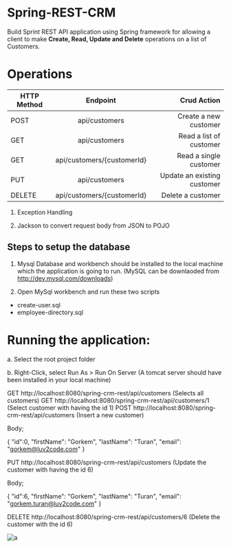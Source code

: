 # Spring-REST-CRM

Build Sprint REST API application using Spring framework for allowing a client to make **Create, Read, Update and Delete** operations on a list of Customers. 

# Operations

| HTTP Method        | Endpoint           | Crud Action  |
| ------------- |:-------------:| -----:|
| POST     | api/customers | Create a new customer  |
| GET      | api/customers      |   Read a list of customer |
| GET      | api/customers/{customerId}      |   Read a single customer |
| PUT | api/customers     |    Update an existing customer   |
| DELETE | api/customers/{customerId} | Delete a customer |

1. Exception Handling 

2. Jackson to convert request body from JSON to POJO

## Steps to setup the database

1. Mysql Database and workbench should be installed to the local machine which the application is going to run. (MySQL can be downlaoded from http://dev.mysql.com/downloads)

2. Open MySql workbench and run these two scripts 
- create-user.sql
- employee-directory.sql


# Running the application:

a. Select the root project folder

b. Right-Click, select Run As > Run On Server (A tomcat server should have been installed in your local machine)







GET http://localhost:8080/spring-crm-rest/api/customers (Selects all customers)
GET http://localhost:8080/spring-crm-rest/api/customers/1 (Select customer with having the id 1)
POST http://localhost:8080/spring-crm-rest/api/customers (Insert a new customer)

Body;

{
  "id":0,
  "firstName": "Gorkem",
  "lastName": "Turan",
  "email": "gorkem@luv2code.com"
}

PUT http://localhost:8080/spring-crm-rest/api/customers (Update the customer with having the id 6)
  
Body;

{
  "id":6,
  "firstName": "Gorkem",
  "lastName": "Turan",
  "email": "gorkem.turan@luv2code.com"
}

DELETE http://localhost:8080/spring-crm-rest/api/customers/6 (Delete the customer with the id 6)

![a](https://user-images.githubusercontent.com/26305085/63658429-7b4a9880-c778-11e9-86fb-430518ccd670.gif)
